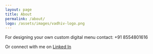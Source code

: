 ```yaml
---
layout: page
title: About
permalink: /about/
logo: /assets/images/vadhiv-logo.png
---
```

For designing your own custom digital menu contact: +91 8554801616

Or connect with me on <a href="https://www.linkedin.com/in/rohit-joshi-00ba57168/">Linked In</a>